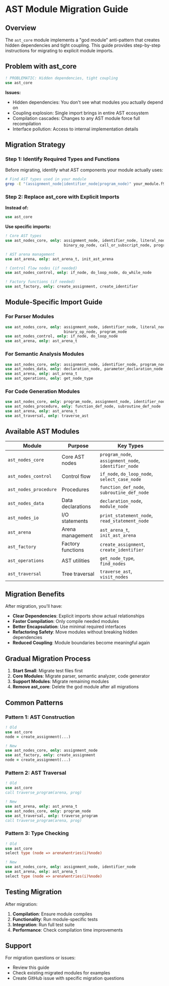 # AST Module Migration Guide

## Overview

The `ast_core` module implements a "god module" anti-pattern that creates hidden dependencies and tight coupling. This guide provides step-by-step instructions for migrating to explicit module imports.

## Problem with ast_core

```fortran
! PROBLEMATIC: Hidden dependencies, tight coupling
use ast_core
```

**Issues:**
- Hidden dependencies: You don't see what modules you actually depend on
- Coupling explosion: Single import brings in entire AST ecosystem  
- Compilation cascades: Changes to any AST module force full recompilation
- Interface pollution: Access to internal implementation details

## Migration Strategy

### Step 1: Identify Required Types and Functions

Before migrating, identify what AST components your module actually uses:

```bash
# Find AST types used in your module
grep -E "(assignment_node|identifier_node|program_node)" your_module.f90
```

### Step 2: Replace ast_core with Explicit Imports

**Instead of:**
```fortran
use ast_core
```

**Use specific imports:**
```fortran
! Core AST types
use ast_nodes_core, only: assignment_node, identifier_node, literal_node, &
                          binary_op_node, call_or_subscript_node, program_node

! AST arena management
use ast_arena, only: ast_arena_t, init_ast_arena

! Control flow nodes (if needed)
use ast_nodes_control, only: if_node, do_loop_node, do_while_node

! Factory functions (if needed)  
use ast_factory, only: create_assignment, create_identifier
```

## Module-Specific Import Guide

### For Parser Modules
```fortran
use ast_nodes_core, only: assignment_node, identifier_node, literal_node, &
                          binary_op_node, program_node
use ast_nodes_control, only: if_node, do_loop_node  
use ast_arena, only: ast_arena_t
```

### For Semantic Analysis Modules
```fortran
use ast_nodes_core, only: assignment_node, identifier_node, program_node
use ast_nodes_data, only: declaration_node, parameter_declaration_node
use ast_arena, only: ast_arena_t
use ast_operations, only: get_node_type
```

### For Code Generation Modules
```fortran
use ast_nodes_core, only: program_node, assignment_node, identifier_node
use ast_nodes_procedure, only: function_def_node, subroutine_def_node
use ast_arena, only: ast_arena_t
use ast_traversal, only: traverse_ast
```

## Available AST Modules

| Module | Purpose | Key Types |
|--------|---------|-----------|
| `ast_nodes_core` | Core AST nodes | `program_node`, `assignment_node`, `identifier_node` |
| `ast_nodes_control` | Control flow | `if_node`, `do_loop_node`, `select_case_node` |
| `ast_nodes_procedure` | Procedures | `function_def_node`, `subroutine_def_node` |
| `ast_nodes_data` | Data declarations | `declaration_node`, `module_node` |
| `ast_nodes_io` | I/O statements | `print_statement_node`, `read_statement_node` |
| `ast_arena` | Arena management | `ast_arena_t`, `init_ast_arena` |
| `ast_factory` | Factory functions | `create_assignment`, `create_identifier` |
| `ast_operations` | AST utilities | `get_node_type`, `find_nodes` |
| `ast_traversal` | Tree traversal | `traverse_ast`, `visit_nodes` |

## Migration Benefits

After migration, you'll have:

- **Clear Dependencies**: Explicit imports show actual relationships
- **Faster Compilation**: Only compile needed modules  
- **Better Encapsulation**: Use minimal required interfaces
- **Refactoring Safety**: Move modules without breaking hidden dependencies
- **Reduced Coupling**: Module boundaries become meaningful again

## Gradual Migration Process

1. **Start Small**: Migrate test files first
2. **Core Modules**: Migrate parser, semantic analyzer, code generator
3. **Support Modules**: Migrate remaining modules
4. **Remove ast_core**: Delete the god module after all migrations

## Common Patterns

### Pattern 1: AST Construction
```fortran
! Old
use ast_core
node = create_assignment(...)

! New  
use ast_nodes_core, only: assignment_node
use ast_factory, only: create_assignment
node = create_assignment(...)
```

### Pattern 2: AST Traversal
```fortran
! Old
use ast_core
call traverse_program(arena, prog)

! New
use ast_arena, only: ast_arena_t
use ast_nodes_core, only: program_node
use ast_traversal, only: traverse_program
call traverse_program(arena, prog)
```

### Pattern 3: Type Checking
```fortran
! Old
use ast_core
select type (node => arena%entries(i)%node)

! New
use ast_nodes_core, only: assignment_node, identifier_node
use ast_arena, only: ast_arena_t
select type (node => arena%entries(i)%node)
```

## Testing Migration

After migration:

1. **Compilation**: Ensure module compiles
2. **Functionality**: Run module-specific tests
3. **Integration**: Run full test suite
4. **Performance**: Check compilation time improvements

## Support

For migration questions or issues:
- Review this guide
- Check existing migrated modules for examples
- Create GitHub issue with specific migration questions